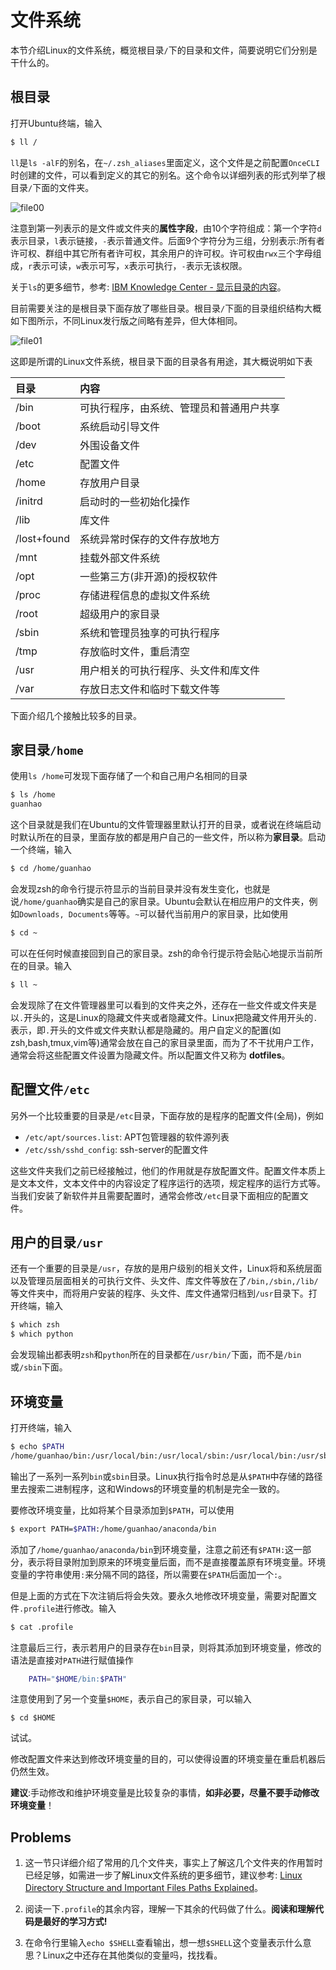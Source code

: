 文件系统
=======

本节介绍Linux的文件系统，概览根目录`/`下的目录和文件，简要说明它们分别是干什么的。

## 根目录
打开Ubuntu终端，输入
```bash
$ ll /
```
`ll`是`ls -alF`的别名，在`~/.zsh_aliases`里面定义，这个文件是之前配置`OnceCLI`时创建的文件，可以看到定义的其它的别名。这个命令以详细列表的形式列举了根目录`/`下面的文件夹。

![file00](./pics/file/file00.PNG)

注意到第一列表示的是文件或文件夹的**属性字段**，由10个字符组成：第一个字符`d`表示目录，`l`表示链接，`-`表示普通文件。后面9个字符分为三组，分别表示:所有者许可权、群组中其它所有者许可权，其余用户的许可权。许可权由`rwx`三个字母组成，`r`表示可读，`w`表示可写，`x`表示可执行，`-`表示无该权限。

关于`ls`的更多细节，参考: [IBM Knowledge Center - 显示目录的内容](http://www-01.ibm.com/support/knowledgecenter/ssw_aix_71/com.ibm.aix.osdevice/cmd_display_dir_content.htm?lang=zh)。

目前需要关注的是根目录下面存放了哪些目录。根目录`/`下面的目录组织结构大概如下图所示，不同Linux发行版之间略有差异，但大体相同。

![file01](./pics/file/file01.PNG)

这即是所谓的Linux文件系统，根目录下面的目录各有用途，其大概说明如下表

|目录|内容|
|:---|:---|
|/bin|可执行程序，由系统、管理员和普通用户共享|
|/boot|系统启动引导文件|
|/dev|外围设备文件|
|/etc|配置文件|
|/home|存放用户目录|
|/initrd|启动时的一些初始化操作|
|/lib|库文件|
|/lost+found|系统异常时保存的文件存放地方|
|/mnt|挂载外部文件系统|
|/opt|一些第三方(非开源)的授权软件|
|/proc|存储进程信息的虚拟文件系统|
|/root|超级用户的家目录|
|/sbin|系统和管理员独享的可执行程序|
|/tmp|存放临时文件，重启清空|
|/usr|用户相关的可执行程序、头文件和库文件|
|/var|存放日志文件和临时下载文件等|

下面介绍几个接触比较多的目录。

## 家目录`/home`
使用`ls /home`可发现下面存储了一个和自己用户名相同的目录
```bash
$ ls /home
guanhao
```
这个目录就是我们在Ubuntu的文件管理器里默认打开的目录，或者说在终端启动时默认所在的目录，里面存放的都是用户自己的一些文件，所以称为**家目录**。启动一个终端，输入
```bash
$ cd /home/guanhao
```
会发现zsh的命令行提示符显示的当前目录并没有发生变化，也就是说`/home/guanhao`确实是自己的家目录。Ubuntu会默认在相应用户的文件夹，例如`Downloads, Documents`等等。`~`可以替代当前用户的家目录，比如使用
```bash
$ cd ~
```
可以在任何时候直接回到自己的家目录。zsh的命令行提示符会贴心地提示当前所在的目录。输入
```bash
$ ll ~
```
会发现除了在文件管理器里可以看到的文件夹之外，还存在一些文件或文件夹是以`.`开头的，这是Linux的隐藏文件夹或者隐藏文件。Linux把隐藏文件用开头的`.`表示，即`.`开头的文件或文件夹默认都是隐藏的。用户自定义的配置(如zsh,bash,tmux,vim等)通常会放在自己的家目录里面，而为了不干扰用户工作，通常会将这些配置文件设置为隐藏文件。所以配置文件又称为 **dotfiles**。

## 配置文件`/etc`
另外一个比较重要的目录是`/etc`目录，下面存放的是程序的配置文件(全局)，例如
* `/etc/apt/sources.list`: APT包管理器的软件源列表
* `/etc/ssh/sshd_config`: ssh-server的配置文件

这些文件夹我们之前已经接触过，他们的作用就是存放配置文件。配置文件本质上是文本文件，文本文件中的内容设定了程序运行的选项，规定程序的运行方式等。当我们安装了新软件并且需要配置时，通常会修改`/etc`目录下面相应的配置文件。

## 用户的目录`/usr`
还有一个重要的目录是`/usr`，存放的是用户级别的相关文件，Linux将和系统层面以及管理员层面相关的可执行文件、头文件、库文件等放在了`/bin,/sbin,/lib/`等文件夹中，而将用户安装的程序、头文件、库文件通常归档到`/usr`目录下。打开终端，输入
```bash
$ which zsh
$ which python
```
会发现输出都表明`zsh`和`python`所在的目录都在`/usr/bin/`下面，而不是`/bin`或`/sbin`下面。

## 环境变量
打开终端，输入
```bash
$ echo $PATH
/home/guanhao/bin:/usr/local/bin:/usr/local/sbin:/usr/local/bin:/usr/sbin:/usr/bin:/sbin:/bin:/usr/games:/usr/local/games
```
输出了一系列一系列`bin`或`sbin`目录。Linux执行指令时总是从`$PATH`中存储的路径里去搜索二进制程序，这和Windows的环境变量的机制是完全一致的。

要修改环境变量，比如将某个目录添加到`$PATH`，可以使用
```bash
$ export PATH=$PATH:/home/guanhao/anaconda/bin
```
添加了`/home/guanhao/anaconda/bin`到环境变量，注意之前还有`$PATH:`这一部分，表示将目录附加到原来的环境变量后面，而不是直接覆盖原有环境变量。环境变量的字符串使用`:`来分隔不同的路径，所以需要在`$PATH`后面加一个`:`。

但是上面的方式在下次注销后将会失效。要永久地修改环境变量，需要对配置文件`.profile`进行修改。输入
```bash
$ cat .profile
```
注意最后三行，表示若用户的目录存在`bin`目录，则将其添加到环境变量，修改的语法是直接对`PATH`进行赋值操作
```bash
    PATH="$HOME/bin:$PATH"
```
注意使用到了另一个变量`$HOME`，表示自己的家目录，可以输入
```
$ cd $HOME
```
试试。

修改配置文件来达到修改环境变量的目的，可以使得设置的环境变量在重启机器后仍然生效。

**建议**:手动修改和维护环境变量是比较复杂的事情，**如非必要，尽量不要手动修改环境变量**！

## Problems
1. 这一节只详细介绍了常用的几个文件夹，事实上了解这几个文件夹的作用暂时已经足够，如需进一步了解Linux文件系统的更多细节，建议参考: [Linux Directory Structure and Important Files Paths Explained](http://www.tecmint.com/linux-directory-structure-and-important-files-paths-explained/)。

2. 阅读一下`.profile`的其余内容，理解一下其余的代码做了什么。**阅读和理解代码是最好的学习方式!**

3. 在命令行里输入`echo $SHELL`查看输出，想一想`$SHELL`这个变量表示什么意思？Linux之中还存在其他类似的变量吗，找找看。

